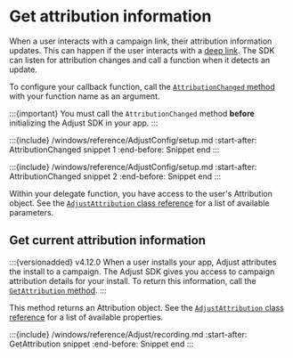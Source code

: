 # Get attribution information

When a user interacts with a campaign link, their attribution information updates. This can happen if the user interacts with a [deep link](https://help.adjust.com/en/article/deep-links). The SDK can listen for attribution changes and call a function when it detects an update.

To configure your callback function, call the [`AttributionChanged` method](#windows-attributionchanged-invocation) with your function name as an argument.

:::{important}
You must call the `AttributionChanged` method **before** initializing the Adjust SDK in your app.
:::

:::{include} /windows/reference/AdjustConfig/setup.md
:start-after: AttributionChanged snippet 1
:end-before: Snippet end
:::

:::{include} /windows/reference/AdjustConfig/setup.md
:start-after: AttributionChanged snippet 2
:end-before: Snippet end
:::

Within your delegate function, you have access to the user's Attribution object. See the [`AdjustAttribution` class reference](/windows/reference/AdjustAttribution.md) for a list of available parameters.

## Get current attribution information

:::{versionadded} v4.12.0
When a user installs your app, Adjust attributes the install to a campaign. The Adjust SDK gives you access to campaign attribution details for your install. To return this information, call the [`GetAttribution` method](#windows-getattribution-invocation).
:::

This method returns an Attribution object. See the [`AdjustAttribution` class reference](/windows/reference/AdjustAttribution.md) for a list of available properties.

:::{include} /windows/reference/Adjust/recording.md
:start-after: GetAttribution snippet
:end-before: Snippet end
:::
